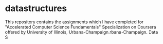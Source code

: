 # datastructures
This repository contains the assignments which I have completed for "Accelerated Computer Science Fundamentals" Specialization on Coursera offered by University of Illinois, Urbana-Champaign.rbana-Champaign. Data S
